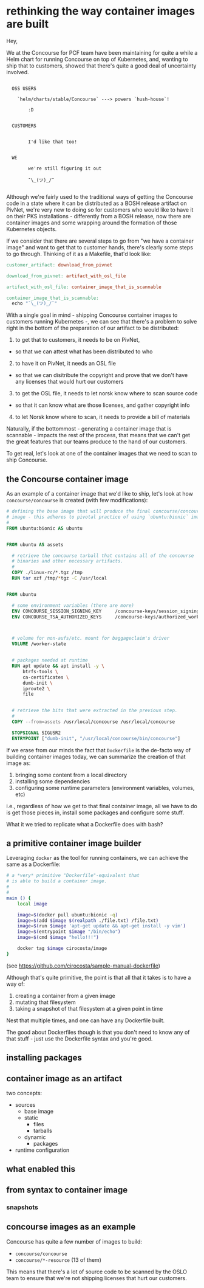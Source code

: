 # rethinking the way container images are built

Hey,

We at the Concourse for PCF team have been maintaining for quite a while a Helm
chart for running Concourse on top of Kubernetes, and, wanting to ship that to
customers, showed that there's quite a good deal of uncertainty involved.

```

  OSS USERS

    `helm/charts/stable/Concourse` ---> powers `hush-house`!

        :D


  CUSTOMERS


        I'd like that too!


  WE

        we're still figuring it out

        ¯\_(ツ)_/¯


```


Although we're fairly used to the traditional ways of getting the Concourse code
in a state where it can be distributed as a BOSH release artifact on PivNet,
we're very new to doing so for customers who would like to have it on their PKS
installations - differently from a BOSH release, now there are container images
and some wrapping around the formation of those Kubernetes objects.

If we consider that there are several steps to go from "we have a container
image" and want to get that to customer hands, there's clearly some steps to go
through. Thinking of it as a Makefile, that'd look like:


```Makefile
customer_artifact: download_from_pivnet

download_from_pivnet: artifact_with_osl_file

artifact_with_osl_file: container_image_that_is_scannable

container_image_that_is_scannable:
  echo "¯\_(ツ)_/¯"
```


With a single goal in mind - shipping Concourse container images to customers
running Kubernetes -, we can see that there's a problem to solve right in the
bottom of the preparation of our artifact to be distributed:




1. to get that to customers, it needs to be on PivNet,
  - so that we can attest what has been distributed to who

2. to have it on PivNet, it needs an OSL file
  - so that we can disitribute the copyright and prove that we don't have any
    licenses that would hurt our customers

3. to get the OSL file, it needs to let norsk know where to scan source code
  - so that it can know what are those licenses, and gather copyright info

4. to let Norsk know where to scan, it needs to provide a bill of materials


Naturally, if the bottommost - generating a container image that is scannable -
impacts the rest of the process, that means that we can't get the great features
that our teams produce to the hand of our customers.


To get real, let's look at one of the container images that we need to scan to
ship Concourse.



## the Concourse container image

As an example of a container image that we'd like to ship, let's look at how
`concourse/concourse` is created (with few modifications):


```dockerfile
# defining the base image that will produce the final concourse/concourse
# image - this adheres to pivotal practice of using `ubuntu:bionic` images.
#
FROM ubuntu:bionic AS ubuntu


FROM ubuntu AS assets

  # retrieve the concourse tarball that contains all of the concourse
  # binaries and other necessary artifacts.
  #
  COPY ./linux-rc/*.tgz /tmp
  RUN tar xzf /tmp/*tgz -C /usr/local


FROM ubuntu

  # some environment variables (there are more)
  ENV CONCOURSE_SESSION_SIGNING_KEY     /concourse-keys/session_signing_key
  ENV CONCOURSE_TSA_AUTHORIZED_KEYS     /concourse-keys/authorized_worker_keys



  # volume for non-aufs/etc. mount for baggageclaim's driver
  VOLUME /worker-state


  # packages needed at runtime
  RUN apt update && apt install -y \
      btrfs-tools \
      ca-certificates \
      dumb-init \
      iproute2 \
      file


  # retrieve the bits that were extracted in the previous step.
  #
  COPY --from=assets /usr/local/concourse /usr/local/concourse

  STOPSIGNAL SIGUSR2
  ENTRYPOINT ["dumb-init", "/usr/local/concourse/bin/concourse"]
```


If we erase from our minds the fact that `Dockerfile` is the de-facto way of
building container images today, we can summarize the creation of that image as:

1. bringing some content from a local directory
2. installing some dependencies
3. configuring some runtime parameters (environment variables, volumes, etc)

i.e., regardless of how we get to that final container image, all we have to do
is get those pieces in, install some packages and configure some stuff.

What it we tried to replicate what a Dockerfile does with bash?


## a primitive container image builder

Leveraging `docker` as the tool for running containers, we can achieve the same
as a Dockerfile:


```bash
# a *very* primitive "Dockerfile"-equivalent that
# is able to build a container image.
#
#
main () {
	local image

	image=$(docker pull ubuntu:bionic -q)
	image=$(add $image $(realpath ./file.txt) /file.txt)
	image=$(run $image 'apt-get update && apt-get install -y vim')
	image=$(entrypoint $image "/bin/echo")
	image=$(cmd $image "hello!!!")

	docker tag $image cirocosta/image
}
```

(see https://github.com/cirocosta/sample-manual-dockerfile)

Although that's quite primitive, the point is that all that it takes is to have
a way of:

1. creating a container from a given image
2. mutating that filesystem
3. taking a snapshot of that filesystem at a given point in time

Nest that multiple times, and one can have any Dockerfile built. 

The good about Dockerfiles though is that you don't need to know any of that
stuff - just use the Dockerfile syntax and you're good.




## installing packages


## container image as an artifact

two concepts:

- sources
  - base image
  - static
    - files
    - tarballs
  - dynamic
    - packages
- runtime configuration



## what enabled this

## from syntax to container image

### snapshots


## concourse images as an example

Concourse has quite a few number of images to build:

- `concourse/concourse`
- `concourse/*-resource` (13 of them)

This means that there's a lot of source code to be scanned by the OSLO
team to ensure that we're not shipping licenses that hurt our customers.


